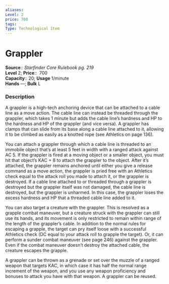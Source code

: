 ```yaml
---
aliases: 
Level: 2 
price: 700
tags: 
Type: Technological Item
---
```


# Grappler

**Source**:: _Starfinder Core Rulebook pg. 219_  
**Level** 2;
**Price**::  700  
**Capacity**:: 20; **Usage** 1/minute  
**Hands** —; **Bulk** L

### Description

A grappler is a high-tech anchoring device that can be attached to a cable line as a move action. The cable line can instead be threaded through the grappler, which takes 1 minute but adds the cable line’s hardness and HP to the hardness and HP of the grappler (and vice versa). A grappler has clamps that can slide from its base along a cable line attached to it, allowing it to be climbed as easily as a knotted rope (see Athletics on page 136).  
  
You can attach a grappler through which a cable line is threaded to an immobile object that’s at least 5 feet in width with a ranged attack against AC 5. If the grappler is fired at a moving object or a smaller object, you must hit that object’s KAC + 8 to attach the grappler to the object. After it’s attached, the grappler remains anchored until either you give a release command as a move action, the grappler is pried free with an Athletics check equal to the attack roll you made to attach it, or the grappler is destroyed. If a cable line attached to or threaded through a grappler is destroyed but the grappler itself was not damaged, the cable line is destroyed, but the grappler is unharmed. In this case, the grappler loses the excess hardness and HP that a threaded cable line added to it.  
  
You can also target a creature with the grappler. This is resolved as a grapple combat maneuver, but a creature struck with the grappler can still use its hands, and its movement is only restricted to remain within range of the length of the grappler’s cable. In addition to the normal rules for escaping a grapple, the target can pry itself loose with a successful Athletics check (DC equal to your attack roll to grapple the target). Or, it can perform a sunder combat maneuver (see page 246) against the grappler. Even if the combat maneuver doesn’t destroy the attached cable, the creature escapes the grapple.  
  
A grappler can be thrown as a grenade or set over the muzzle of a ranged weapon that targets KAC, in which case it has half the normal range increment of the weapon, and you use any weapon proficiency and bonuses to attack you have with that weapon. A grappler can be reused.
